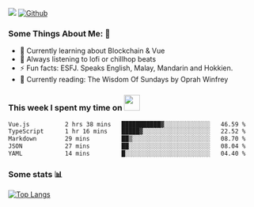 ![](https://visitor-badge.laobi.icu/badge?page_id=seanho96.seanho96)
[![Github](https://img.shields.io/github/followers/seanho96?label=Follow&style=social)](https://github.com/seanho96)

### Some Things About Me: 👋
- 🌱 Currently learning about Blockchain & Vue
- :musical_note: Always listening to lofi or chillhop beats
- :zap: Fun facts: ESFJ. Speaks English, Malay, Mandarin and Hokkien.
- :book: Currently reading: The Wisdom Of Sundays by Oprah Winfrey

### This week I spent my time on <img src="https://media.giphy.com/media/SvQzkTQb3ZwKcj1QTO/giphy.gif" width="32">

<!--START_SECTION:waka-->

```txt
Vue.js          2 hrs 38 mins   ███████████▓░░░░░░░░░░░░░   46.59 %
TypeScript      1 hr 16 mins    █████▓░░░░░░░░░░░░░░░░░░░   22.52 %
Markdown        29 mins         ██▒░░░░░░░░░░░░░░░░░░░░░░   08.70 %
JSON            27 mins         ██░░░░░░░░░░░░░░░░░░░░░░░   08.04 %
YAML            14 mins         █░░░░░░░░░░░░░░░░░░░░░░░░   04.40 %
```

<!--END_SECTION:waka-->

### Some stats 📊

[![Top Langs](https://github-readme-stats.vercel.app/api/top-langs/?username=seanho96&layout=compact&theme=graywhite)](https://github.com/anuraghazra/github-readme-stats)
<br/>
<!-- ![GitHub stats](https://github-readme-stats.vercel.app/api?username=seanho96&show_icons=true&theme=graywhite)-->

